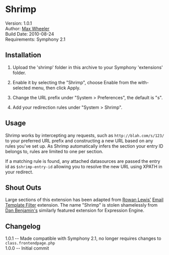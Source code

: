 # Shrimp #

Version: 1.0.1  
Author: [Max Wheeler](max@makenosound.com)  
Build Date: 2010-08-24  
Requirements: Symphony 2.1

## Installation ##
 
1. Upload the 'shrimp' folder in this archive to your Symphony 'extensions' folder.

2. Enable it by selecting the "Shrimp", choose Enable from the with-selected menu, then click Apply.

3. Change the URL prefix under "System > Preferences", the default is "s".

4. Add your redirection rules under "System > Shrimp".

## Usage ##

Shrimp works by intercepting any requests, such as `http://blah.com/s/123/` to your preferred URL prefix and constructing a new URL based on any rules you've set up. As Shrimp automatically infers the section your entry ID belongs to, rules are limited to one per section.

If a matching rule is found, any attached datasources are passed the entry id as `$shrimp-entry-id` allowing you to resolve the new URL using XPATH in your redirect.

## Shout Outs ##

Large sections of this extension has been adapted from [Rowan Lewis'](http://rowanlewis.com) [Email Template Filter](http://github.com/rowan-lewis/emailtemplatefilter/tree/master) extension. The name "Shrimp" is stolen shamelessly from [Dan Benjamin's](http://hivelogic.com/) similarly featured extension for Expression Engine.


## Changelog ##

1.0.1 -- Made compatible with Symphony 2.1, no longer requires changes to `class.frontendpage.php`  
1.0.0 -- Initial commit




